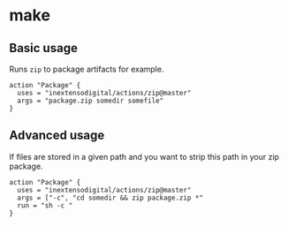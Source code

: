 # make

## Basic usage

Runs `zip` to package artifacts for example.

```
action "Package" {
  uses = "inextensodigital/actions/zip@master"
  args = "package.zip somedir somefile"
}
```

## Advanced usage

If files are stored in a given path and you want to strip this path in your zip package.

```
action "Package" {
  uses = "inextensodigital/actions/zip@master"
  args = ["-c", "cd somedir && zip package.zip *"
  run = "sh -c "
}
```
